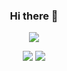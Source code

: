 <div align="center">
  <h3>Hi there 👋</h3>
  <img src="https://github-readme-stats.vercel.app/api/top-langs/?username=amlgnc&layout=compact&theme=tokyonight" />
  
  <p></p>
  <a href="https://www.linkedin.com/in/alexandre-malagnac-25999a216"><img src="https://img.shields.io/badge/linkedin-%230077B5.svg?style=for-the-badge&logo=linkedin&logoColor=white" /></a>
  <a href="https://retromodern.itch.io"><img src="https://img.shields.io/badge/Itch-%23FF0B34.svg?style=for-the-badge&logo=Itch.io&logoColor=white" /></a>
</div>
